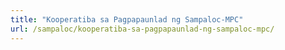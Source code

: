 ```yaml
---
title: "Kooperatiba sa Pagpapaunlad ng Sampaloc-MPC"
url: /sampaloc/kooperatiba-sa-pagpapaunlad-ng-sampaloc-mpc/
---
```

